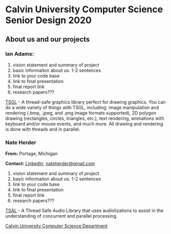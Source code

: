 # Calvin University Computer Science Senior Design 2020 

## About us and our projects

### Ian Adams: 

1. vision statement and summary of project
2. basic informaiton about us. 1-2 sentences
3. link to your code base
4. link to final presentation
5. final report link
6. research papers???

[TSGL](https://github.com/Calvin-CS/TSGL) - A thread-safe graphics library perfect for drawing graphics. You can do a wide variety of things with TSGL, including: image manipulation and rendering (.bmp, .jpeg, and .png image formats supported), 2D polygon drawing (rectangles, circles, triangles, etc.), text rendering, animations with keyboard and/or mouse events, and much more. All drawing and rendering is done with threads and in parallel.

### Nate Herder
**From:** Portage, Michigan

**Contact:** [LinkedIn](https://www.linkedin.com/in/nathan-herder-3a361b150/), [nateherder@gmail.com](mailto:nateherder@gmail.com)


1. vision statement and summary of project
2. basic informaiton about us. 1-2 sentences
3. link to your code base
4. link to final presentation
5. final report link
6. research papers???

[TSAL](https://github.com/Calvin-CS/TSAL) - A Thread Safe Audio Library that uses audiolizations to assist in the understanding of concurrent and parallel processing.




[Calvin University Computer Science Department](https://computing.calvin.edu)
